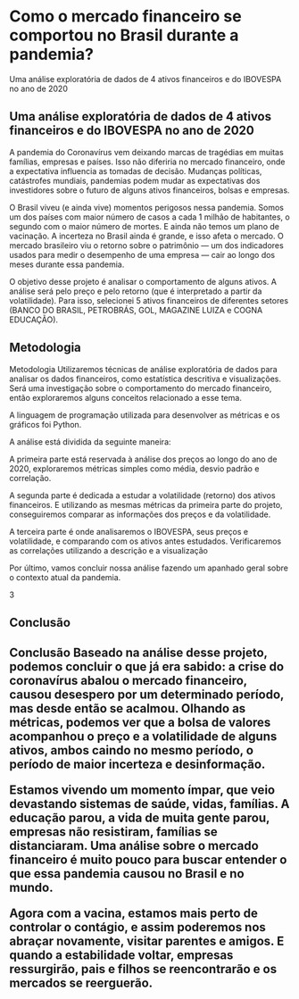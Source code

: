 <h1>Como o mercado financeiro se comportou no Brasil durante a pandemia?</h1>

<p>Uma análise exploratória de dados de 4 ativos financeiros e do IBOVESPA no ano de 2020</p>

<h2>Uma análise exploratória de dados de 4 ativos financeiros e do IBOVESPA no ano de 2020</h2>

<p>A pandemia do Coronavírus vem deixando marcas de tragédias em muitas famílias, empresas e países. Isso não diferiria no mercado financeiro, onde a expectativa influencia as tomadas de decisão. Mudanças políticas, catástrofes mundiais, pandemias podem mudar as expectativas dos investidores sobre o futuro de alguns ativos financeiros, bolsas e empresas.

O Brasil viveu (e ainda vive) momentos perigosos nessa pandemia. Somos um dos países com maior número de casos a cada 1 milhão de habitantes, o segundo com o maior número de mortes. E ainda não temos um plano de vacinação. A incerteza no Brasil ainda é grande, e isso afeta o mercado. O mercado brasileiro viu o retorno sobre o patrimônio — um dos indicadores usados para medir o desempenho de uma empresa — cair ao longo dos meses durante essa pandemia.

O objetivo desse projeto é analisar o comportamento de alguns ativos. A análise será pelo preço e pelo retorno (que é interpretado a partir da volatilidade). Para isso, selecionei 5 ativos financeiros de diferentes setores (BANCO DO BRASIL, PETROBRÁS, GOL, MAGAZINE LUIZA e COGNA EDUCAÇÃO).</p>

<h2>Metodologia</h2>

<p>Metodologia Utilizaremos técnicas de análise exploratória de dados para analisar os dados financeiros, como estatística descritiva e visualizações. Será uma investigação sobre o comportamento do mercado financeiro, então exploraremos alguns conceitos relacionado a esse tema.

A linguagem de programação utilizada para desenvolver as métricas e os gráficos foi Python.

A análise está dividida da seguinte maneira:

A primeira parte está reservada à análise dos preços ao longo do ano de 2020, exploraremos métricas simples como média, desvio padrão e correlação.

A segunda parte é dedicada a estudar a volatilidade (retorno) dos ativos financeiros. E utilizando as mesmas métricas da primeira parte do projeto, conseguiremos comparar as informações dos preços e da volatilidade.

A terceira parte é onde analisaremos o IBOVESPA, seus preços e volatilidade, e comparando com os ativos antes estudados. Verificaremos as correlações utilizando a descrição e a visualização

Por último, vamos concluir nossa análise fazendo um apanhado geral sobre o contexto atual da pandemia.</p>3

<h2>Conclusão<h2>
 
<p>Conclusão Baseado na análise desse projeto, podemos concluir o que já era sabido: a crise do coronavírus abalou o mercado financeiro, causou desespero por um determinado período, mas desde então se acalmou. Olhando as métricas, podemos ver que a bolsa de valores acompanhou o preço e a volatilidade de alguns ativos, ambos caindo no mesmo período, o período de maior incerteza e desinformação.

Estamos vivendo um momento ímpar, que veio devastando sistemas de saúde, vidas, famílias. A educação parou, a vida de muita gente parou, empresas não resistiram, famílias se distanciaram. Uma análise sobre o mercado financeiro é muito pouco para buscar entender o que essa pandemia causou no Brasil e no mundo.

Agora com a vacina, estamos mais perto de controlar o contágio, e assim poderemos nos abraçar novamente, visitar parentes e amigos. E quando a estabilidade voltar, empresas ressurgirão, pais e filhos se reencontrarão e os mercados se reerguerão.<p>
